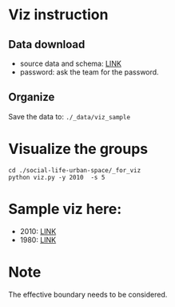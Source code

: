 # Viz instruction
## Data download
* source data and schema: [LINK](https://www.dropbox.com/scl/fo/91newx6m428o1p0nnfdps/AF13ZTcQldgFIRNOojUJMvY?rlkey=gqrjhqgstbrhaiofmiofstl7s&st=ojd982wa&dl=0)
* password: ask the team for the password.

## Organize
Save the data to:
`./_data/viz_sample`

# Visualize the groups
```
cd ./social-life-urban-space/_for_viz
python viz.py -y 2010  -s 5
```
# Sample viz here:
* 2010: [LINK](https://www.dropbox.com/scl/fi/ra8c4uwvnsll6zvrthq6j/20100612-120118b02_20_50_0_50_n-2.mp4?rlkey=rj8tmaqtd734qcq1r5zvti4ln&dl=0)
* 1980: [LINK](https://www.dropbox.com/scl/fi/t2eywhtiylw9j8ytzh06m/B10_G2_Env5_0001-Scene-006_W2xEX_VFI_mp4_0_30_n-2.mp4?rlkey=6js51ap41xmr45lno2x0bvvlg&dl=0)

# Note
The effective boundary needs to be considered.
